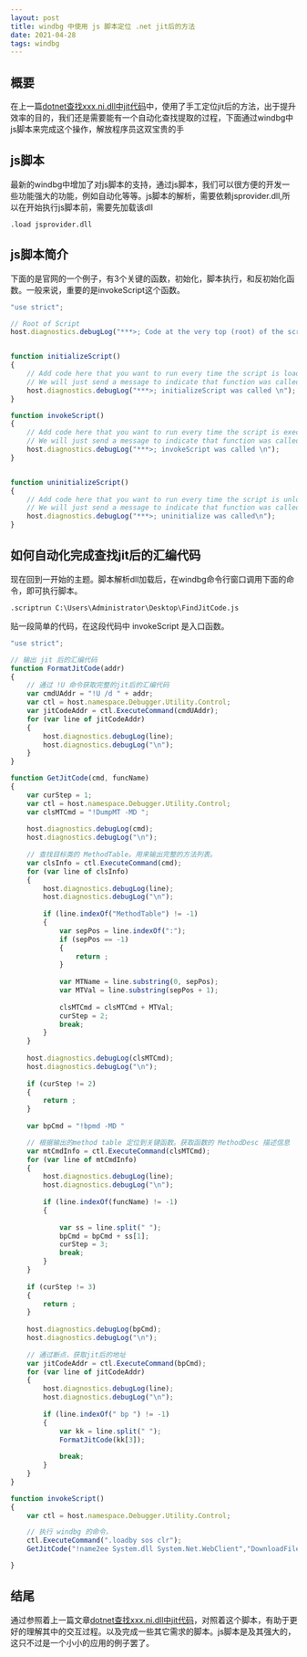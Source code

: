 ```yaml
---
layout: post
title: windbg 中使用 js 脚本定位 .net jit后的方法
date: 2021-04-28
tags: windbg  
---
```


## 概要
在上一篇[dotnet查找xxx.ni.dll中jit代码](https://tgjarwl.github.io/2021/04/dotnet-tips/)中，使用了手工定位jit后的方法，出于提升效率的目的，我们还是需要能有一个自动化查找提取的过程，下面通过windbg中js脚本来完成这个操作，解放程序员这双宝贵的手

## js脚本
最新的windbg中增加了对js脚本的支持，通过js脚本，我们可以很方便的开发一些功能强大的功能，例如自动化等等。js脚本的解析，需要依赖jsprovider.dll,所以在开始执行js脚本前，需要先加载该dll
```
.load jsprovider.dll
```

## js脚本简介
下面的是官网的一个例子，有3个关键的函数，初始化，脚本执行，和反初始化函数。一般来说，重要的是invokeScript这个函数。

```javascript
"use strict";

// Root of Script
host.diagnostics.debugLog("***>; Code at the very top (root) of the script is always run \n");


function initializeScript()
{
    // Add code here that you want to run every time the script is loaded. 
    // We will just send a message to indicate that function was called.
    host.diagnostics.debugLog("***>; initializeScript was called \n");
}

function invokeScript()
{
    // Add code here that you want to run every time the script is executed. 
    // We will just send a message to indicate that function was called.
    host.diagnostics.debugLog("***>; invokeScript was called \n");
}


function uninitializeScript()
{
    // Add code here that you want to run every time the script is unloaded. 
    // We will just send a message to indicate that function was called.
    host.diagnostics.debugLog("***>; uninitialize was called\n");
}
```

## 如何自动化完成查找jit后的汇编代码
现在回到一开始的主题。脚本解析dll加载后，在windbg命令行窗口调用下面的命令，即可执行脚本。
```
.scriptrun C:\Users\Administrator\Desktop\FindJitCode.js
```

贴一段简单的代码，在这段代码中 invokeScript 是入口函数。

```javascript
"use strict";

// 输出 jit 后的汇编代码
function FormatJitCode(addr)
{
    // 通过 !U 命令获取完整的jit后的汇编代码
	var cmdUAddr = "!U /d " + addr;
	var ctl = host.namespace.Debugger.Utility.Control;
	var jitCodeAddr = ctl.ExecuteCommand(cmdUAddr);
	for (var line of jitCodeAddr)
	{
		host.diagnostics.debugLog(line);
		host.diagnostics.debugLog("\n");
	}
}

function GetJitCode(cmd, funcName)
{
	var curStep = 1;
	var ctl = host.namespace.Debugger.Utility.Control;
	var clsMTCmd = "!DumpMT -MD ";
	
	host.diagnostics.debugLog(cmd);
	host.diagnostics.debugLog("\n");
	
    // 查找目标类的 MethodTable。用来输出完整的方法列表。
	var clsInfo = ctl.ExecuteCommand(cmd);
	for (var line of clsInfo)
    {
		host.diagnostics.debugLog(line);
		host.diagnostics.debugLog("\n");
		
		if (line.indexOf("MethodTable") != -1)
		{
			var sepPos = line.indexOf(":");
			if (sepPos == -1)
			{
				return ;
			}
			
			var MTName = line.substring(0, sepPos);
			var MTVal = line.substring(sepPos + 1);
			
			clsMTCmd = clsMTCmd + MTVal;
			curStep = 2;
			break;
        }
    }
	
	host.diagnostics.debugLog(clsMTCmd);
	host.diagnostics.debugLog("\n");
	
	if (curStep != 2)
	{
		return ;
	}
	
	var bpCmd = "!bpmd -MD "

    // 根据输出的method table 定位到关键函数。获取函数的 MethodDesc 描述信息
	var mtCmdInfo = ctl.ExecuteCommand(clsMTCmd);
	for (var line of mtCmdInfo)
    {
		host.diagnostics.debugLog(line);
		host.diagnostics.debugLog("\n");
		
		if (line.indexOf(funcName) != -1)
		{
			
			var ss = line.split(" ");
			bpCmd = bpCmd + ss[1];
			curStep = 3;
			break;
		}
	}
	
	if (curStep != 3)
	{
		return ;
	}
	
	host.diagnostics.debugLog(bpCmd);
	host.diagnostics.debugLog("\n");
	
    // 通过断点，获取jit后的地址
	var jitCodeAddr = ctl.ExecuteCommand(bpCmd);
	for (var line of jitCodeAddr)
    {
		host.diagnostics.debugLog(line);
		host.diagnostics.debugLog("\n");
		
		if (line.indexOf(" bp ") != -1)
		{
			var kk = line.split(" ");
			FormatJitCode(kk[3]);
			
			break;
		}
	}
}

function invokeScript()
{
	var ctl = host.namespace.Debugger.Utility.Control;

    // 执行 windbg 的命令，
	ctl.ExecuteCommand(".loadby sos clr");
	GetJitCode("!name2ee System.dll System.Net.WebClient","DownloadFile(System.Uri");

}

```


## 结尾
通过参照着上一篇文章[dotnet查找xxx.ni.dll中jit代码](https://tgjarwl.github.io/2021/04/dotnet-tips/)，对照着这个脚本，有助于更好的理解其中的交互过程。以及完成一些其它需求的脚本。js脚本是及其强大的，这只不过是一个小小的应用的例子罢了。
